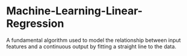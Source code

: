 # Machine-Learning-Linear-Regression
A fundamental algorithm used to model the relationship between input features and a continuous output by fitting a straight line to the data.
